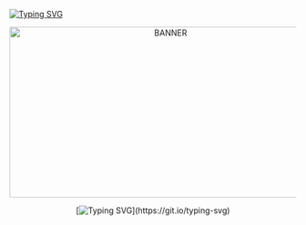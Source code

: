<a href="https://git.io/typing-svg"><img src="https://readme-typing-svg.herokuapp.com?font=Barrio&pause=1000&color=C00000&center=true&width=435&lines=salt+to+taste+.+.+.;.+.+.+salt+for+the+little+hole+in+that+face" alt="Typing SVG" /></a>

<p align="center"> <img src="https://i.ibb.co/k8xPcJH/for-github.png" width="550" height="300" alt="BANNER"/> 
  
<div align="center">
  
[![Typing SVG](https://readme-typing-svg.herokuapp.com?font=Barrio&pause=1500&color=C00000&width=435&lines=salt+for+the+little+hole+in+that+face+.+.+.)](https://git.io/typing-svg)

</div>

